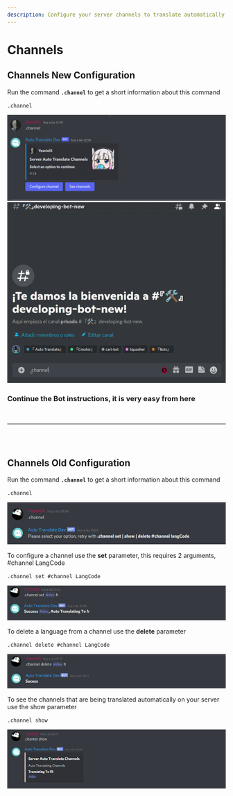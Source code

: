 ```yaml
---
description: Configure your server channels to translate automatically
---
```


# Channels

## Channels New Configuration

Run the command **`.channel`** to get a short information about this command


```
.channel
```

![](../.gitbook/assets/channel-cmd.png)
![](../.gitbook/assets/channel-config.gif)


### **Continue the Bot instructions, it is very easy from here**
<br>

___

<br><br>
## Channels Old Configuration

Run the command **`.channel`** to get a short information about this command

```
.channel
```

![](../.gitbook/assets/image.png)

To configure a channel use the **set** parameter, this requires 2 arguments, #channel LangCode

```
.channel set #channel LangCode
```

![](<../.gitbook/assets/image (2).png>)

To delete a language from a channel use the **delete** parameter

```
.channel delete #channel LangCode
```

![](<../.gitbook/assets/image (3).png>)

To see the channels that are being translated automatically on your server use the show parameter

```
.channel show
```

![](<../.gitbook/assets/image (4).png>)
